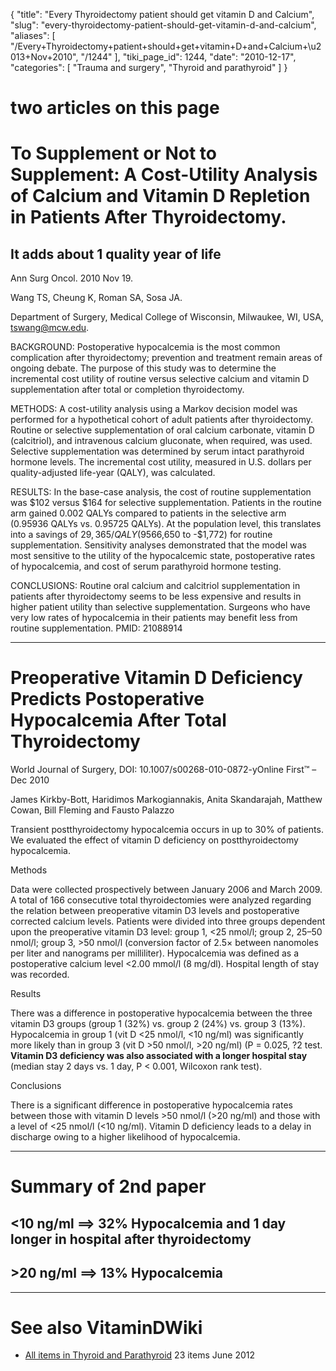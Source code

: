 {
  "title": "Every Thyroidectomy patient should get vitamin D and Calcium",
  "slug": "every-thyroidectomy-patient-should-get-vitamin-d-and-calcium",
  "aliases": [
    "/Every+Thyroidectomy+patient+should+get+vitamin+D+and+Calcium+\u2013+Nov+2010",
    "/1244"
  ],
  "tiki_page_id": 1244,
  "date": "2010-12-17",
  "categories": [
    "Trauma and surgery",
    "Thyroid and parathyroid"
  ]
}


# two articles on this page

# To Supplement or Not to Supplement: A Cost-Utility Analysis of Calcium and Vitamin D Repletion in Patients After Thyroidectomy.

## It adds about 1 quality year of life

Ann Surg Oncol. 2010 Nov 19. 

Wang TS, Cheung K, Roman SA, Sosa JA.

Department of Surgery, Medical College of Wisconsin, Milwaukee, WI, USA, tswang@mcw.edu.

BACKGROUND: Postoperative hypocalcemia is the most common complication after thyroidectomy; prevention and treatment remain areas of ongoing debate. The purpose of this study was to determine the incremental cost utility of routine versus selective calcium and vitamin D supplementation after total or completion thyroidectomy.

METHODS: A cost-utility analysis using a Markov decision model was performed for a hypothetical cohort of adult patients after thyroidectomy. Routine or selective supplementation of oral calcium carbonate, vitamin D (calcitriol), and intravenous calcium gluconate, when required, was used. Selective supplementation was determined by serum intact parathyroid hormone levels. The incremental cost utility, measured in U.S. dollars per quality-adjusted life-year (QALY), was calculated.

RESULTS: In the base-case analysis, the cost of routine supplementation was $102 versus $164 for selective supplementation. Patients in the routine arm gained 0.002 QALYs compared to patients in the selective arm (0.95936 QALYs vs. 0.95725 QALYs). At the population level, this translates into a savings of $29,365/QALY (95% confidence interval, -$66,650 to -$1,772) for routine supplementation. Sensitivity analyses demonstrated that the model was most sensitive to the utility of the hypocalcemic state, postoperative rates of hypocalcemia, and cost of serum parathyroid hormone testing.

CONCLUSIONS: Routine oral calcium and calcitriol supplementation in patients after thyroidectomy seems to be less expensive and results in higher patient utility than selective supplementation. Surgeons who have very low rates of hypocalcemia in their patients may benefit less from routine supplementation. PMID: 21088914 

- - - - - - - - 

# Preoperative Vitamin D Deficiency Predicts Postoperative Hypocalcemia After Total Thyroidectomy

World Journal of Surgery, DOI: 10.1007/s00268-010-0872-yOnline First™  – Dec 2010

James Kirkby-Bott, Haridimos Markogiannakis, Anita Skandarajah, Matthew Cowan, Bill Fleming and Fausto Palazzo

Transient postthyroidectomy hypocalcemia occurs in up to 30% of patients. We evaluated the effect of vitamin D deficiency on postthyroidectomy hypocalcemia.

Methods  

Data were collected prospectively between January 2006 and March 2009. A total of 166 consecutive total thyroidectomies were analyzed regarding the relation between preoperative vitamin D3 levels and postoperative corrected calcium levels. Patients were divided into three groups dependent upon the preoperative vitamin D3 level: group 1, <25 nmol/l; group 2, 25–50 nmol/l; group 3, >50 nmol/l (conversion factor of 2.5× between nanomoles per liter and nanograms per milliliter). Hypocalcemia was defined as a postoperative calcium level <2.00 mmol/l (8 mg/dl). Hospital length of stay was recorded.

Results  

There was a difference in postoperative hypocalcemia between the three vitamin D3 groups (group 1 (32%) vs. group 2 (24%) vs. group 3 (13%). Hypocalcemia in group 1 (vit D <25 nmol/l, <10 ng/ml) was significantly more likely than in group 3 (vit D >50 nmol/l, >20 ng/ml) (P = 0.025, ?2 test.  **Vitamin D3 deficiency was also associated with a longer hospital stay**  (median stay 2 days vs. 1 day, P < 0.001, Wilcoxon rank test).

Conclusions  

There is a significant difference in postoperative hypocalcemia rates between those with vitamin D levels >50 nmol/l (>20 ng/ml) and those with a level of <25 nmol/l (<10 ng/ml). Vitamin D deficiency leads to a delay in discharge owing to a higher likelihood of hypocalcemia.

- - - - - 

# Summary of 2nd paper

## <10 ng/ml ==> 32% Hypocalcemia and 1 day longer in hospital after thyroidectomy

## >20 ng/ml ==> 13% Hypocalcemia

- - - - - - - - - 

# See also VitaminDWiki

* [All items in Thyroid and Parathyroid](https://www.VitaminDWiki.com/tiki-browse_categories.php?parentId=79&sort_mode=created_desc) 23 items June 2012

